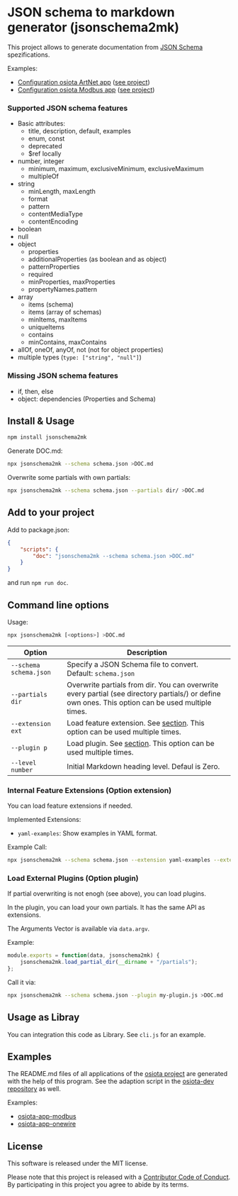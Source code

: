 # JSON schema to markdown generator (jsonschema2mk)

This project allows to generate documentation from [JSON Schema](https://json-schema.org) spezifications.

Examples:

  * [Configuration osiota ArtNet app](test/010-example-artnet.md) ([see project](https://github.com/osiota/osiota-app-artnet/blob/master/README.md))
  * [Configuration osiota Modbus app](test/011-example-modbus.md) ([see project](https://github.com/osiota/osiota-app-modbus/blob/master/README.md))

### Supported JSON schema features

  * Basic attributes:
    * title, description, default, examples
    * enum, const
    * deprecated
    * $ref locally
  * number, integer
    * minimum, maximum, exclusiveMinimum, exclusiveMaximum
    * multipleOf
  * string
    * minLength, maxLength
    * format
    * pattern
    * contentMediaType
    * contentEncoding
  * boolean
  * null
  * object
    * properties
    * additionalProperties (as boolean and as object)
    * patternProperties
    * required
    * minProperties, maxProperties
    * propertyNames.pattern
  * array
    * items (schema)
    * items (array of schemas)
    * minItems, maxItems
    * uniqueItems
    * contains
    * minContains, maxContains
  * allOf, oneOf, anyOf, not (not for object properties)
  * multiple types (`type: ["string", "null"]`)


### Missing JSON schema features

  * if, then, else
  * object: dependencies (Properties and Schema)


## Install & Usage

```sh
npm install jsonschema2mk
```

Generate DOC.md:

```sh
npx jsonschema2mk --schema schema.json >DOC.md
```

Overwrite some partials with own partials:

```sh
npx jsonschema2mk --schema schema.json --partials dir/ >DOC.md
```

## Add to your project

Add to package.json:

```json
{
	"scripts": {
		"doc": "jsonschema2mk --schema schema.json >DOC.md"
	}
}
```

and run `npm run doc`.

## Command line options

Usage:

```sh
npx jsonschema2mk [<options>] >DOC.md
```

<table>
  <thead>
  <tr>
    <th>Option</th>
    <th>Description</th>
  </tr>
  </thead>
  <tbody>
  <tr>
    <td><code>--schema schema.json</code></td>
    <td>Specify a JSON Schema file to convert.<br/>Default: <code>schema.json</code></td>
  </tr>
  <tr>
    <td><code>--partials dir</code></td>
    <td>Overwrite partials from dir. You can overwrite every partial (see directory partials/) or define own ones. This option can be used multiple times.</td>
  </tr>
  <tr>
    <td><code>--extension ext</code></td>
    <td>Load feature extension. See <a href="#internal-feature-extensions-option-extension">section</a>. This option can be used multiple times.</td>
  </tr>
  <tr>
    <td><code>--plugin p</code></td>
    <td>Load plugin. See <a href="#load-external-plugins">section</a>. This option can be used multiple times.</td>
  </tr>
  <tr>
    <td><code>--level number</code></td>
    <td>Initial Markdown heading level. Defaul is Zero.</td>
  </tr>
  </tbody>
</table>


### Internal Feature Extensions (Option extension)

You can load feature extensions if needed.

Implemented Extensions:

  * `yaml-examples`: Show examples in YAML format.

Example Call:

```sh
npx jsonschema2mk --schema schema.json --extension yaml-examples --extension abc >DOC.md
```


### Load External Plugins (Option plugin)

If partial overwriting is not enogh (see above), you can load plugins.

In the plugin, you can load your own partials. It has the same API as extensions.

The Arguments Vector is available via `data.argv`.

Example:

```js
module.exports = function(data, jsonschema2mk) {
	jsonschema2mk.load_partial_dir(__dirname + "/partials");
};
```


Call it via:

```sh
npx jsonschema2mk --schema schema.json --plugin my-plugin.js >DOC.md
```



## Usage as Libray

You can integration this code as Library. See `cli.js` for an example.

## Examples

The README.md files of all applications of the [osiota project](https://github.com/osiota/) are generated with the help of this program. See the adaption script in the [osiota-dev repository](https://github.com/osiota/osiota-dev/blob/master/doc-jsonschema) as well.

Examples:

  * [osiota-app-modbus](https://github.com/osiota/osiota-app-modbus)
  * [osiota-app-onewire](https://github.com/osiota/osiota-app-onewire)


## License

This software is released under the MIT license.

Please note that this project is released with a [Contributor Code of Conduct](CODE_OF_CONDUCT.md). By participating in this project you agree to abide by its terms.
